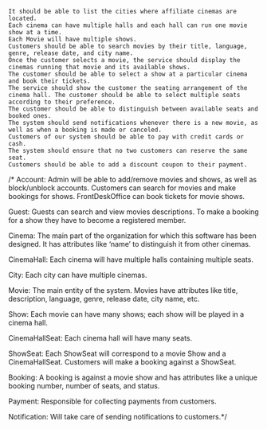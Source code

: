     It should be able to list the cities where affiliate cinemas are located.
    Each cinema can have multiple halls and each hall can run one movie show at a time.
    Each Movie will have multiple shows.
    Customers should be able to search movies by their title, language, genre, release date, and city name.
    Once the customer selects a movie, the service should display the cinemas running that movie and its available shows.
    The customer should be able to select a show at a particular cinema and book their tickets.
    The service should show the customer the seating arrangement of the cinema hall. The customer should be able to select multiple seats according to their preference.
    The customer should be able to distinguish between available seats and booked ones.
    The system should send notifications whenever there is a new movie, as well as when a booking is made or canceled.
    Customers of our system should be able to pay with credit cards or cash.
    The system should ensure that no two customers can reserve the same seat.
    Customers should be able to add a discount coupon to their payment.

/*
Account: Admin will be able to add/remove movies and shows, as well as block/unblock accounts. Customers can search for movies and make bookings for shows. FrontDeskOffice can book tickets for movie shows.

Guest: Guests can search and view movies descriptions. To make a booking for a show they have to become a registered member.

Cinema: The main part of the organization for which this software has been designed. It has attributes like ‘name’ to distinguish it from other cinemas.

CinemaHall: Each cinema will have multiple halls containing multiple seats.

City: Each city can have multiple cinemas.

Movie: The main entity of the system. Movies have attributes like title, description, language, genre, release date, city name, etc.

Show: Each movie can have many shows; each show will be played in a cinema hall.

CinemaHallSeat: Each cinema hall will have many seats.

ShowSeat: Each ShowSeat will correspond to a movie Show and a CinemaHallSeat. Customers will make a booking against a ShowSeat.

Booking: A booking is against a movie show and has attributes like a unique booking number, number of seats, and status.

Payment: Responsible for collecting payments from customers.

Notification: Will take care of sending notifications to customers.*/
